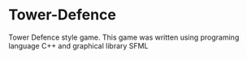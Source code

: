 # Tower-Defence
Tower Defence style game. This game was written using programing language C++ and graphical library SFML
